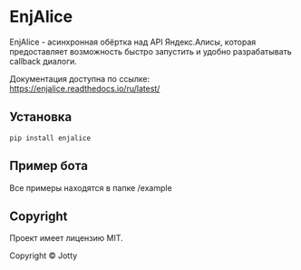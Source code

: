 # EnjAlice

EnjAlice - асинхронная обёртка над API Яндекс.Алисы, которая предоставляет возможность быстро запустить и удобно разрабатывать callback диалоги.

Документация доступна по ссылке: https://enjalice.readthedocs.io/ru/latest/

## Установка

```
pip install enjalice
```

## Пример бота

Все примеры находятся в папке /example
 
## Copyright
Проект имеет лицензию MIT.

Copyright © Jotty
